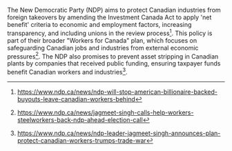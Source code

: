 The New Democratic Party (NDP) aims to protect Canadian industries from foreign takeovers by amending the Investment Canada Act to apply 'net benefit' criteria to economic and employment factors, increasing transparency, and including unions in the review process[^1]. This policy is part of their broader "Workers for Canada" plan, which focuses on safeguarding Canadian jobs and industries from external economic pressures[^2]. The NDP also promises to prevent asset stripping in Canadian plants by companies that received public funding, ensuring taxpayer funds benefit Canadian workers and industries[^3].

[^1]: https://www.ndp.ca/news/ndp-will-stop-american-billionaire-backed-buyouts-leave-canadian-workers-behind
[^2]: https://www.ndp.ca/news/jagmeet-singh-calls-help-workers-steelworkers-back-ndp-ahead-election-call
[^3]: https://www.ndp.ca/news/ndp-leader-jagmeet-singh-announces-plan-protect-canadian-workers-trumps-trade-war
